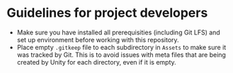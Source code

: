 # Guidelines for project developers

* Make sure you have installed all prerequisities (including Git LFS) and set up environment before working with this repository.
* Place empty `.gitkeep` file to each subdirectory in `Assets` to make sure it was tracked by Git. This is to avoid issues with meta files that are being created by Unity for each directory, even if it is empty.
